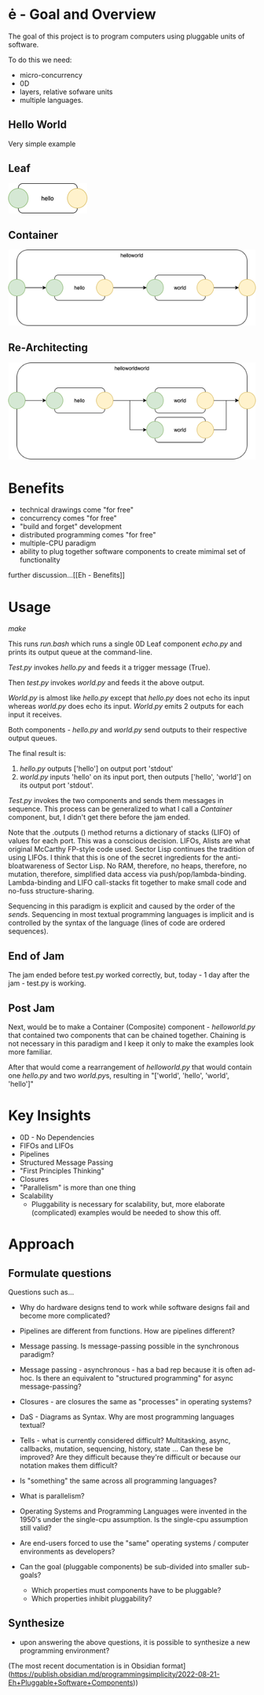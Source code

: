 # ė - Goal and Overview

The goal of this project is to program computers using pluggable units of software.

To do this we need:
- micro-concurrency
- 0D
- layers, relative sofware units
- multiple languages.

## Hello World 
Very simple example
## Leaf
![Leaf](./hello%20world%20eh-Leaf.png)

## Container
![Container](hello%20world%20eh-helloworld.png)

## Re-Architecting
![Different%20Routing](hello%20world%20eh-helloworldworld.png)

# Benefits
- technical drawings come "for free"
- concurrency comes "for free"
- "build and forget" development
- distributed programming comes "for free"
- multiple-CPU paradigm
- ability to plug together software components to create mimimal set of functionality

further discussion...[[Eh - Benefits]]

# Usage
*make*

This runs *run.bash* which runs a single 0D Leaf component *echo.py* and prints its output queue at the command-line.

*Test.py* invokes *hello.py* and feeds it a trigger message (True).

Then *test.py* invokes *world.py* and feeds it the above output.

*World.py* is almost like *hello.py* except that *hello.py* does not echo its input whereas *world.py* does echo its input.  *World.py* emits 2 outputs for each input it receives.

Both components - *hello.py* and *world.py* send outputs to their respective output queues.

The final result is:
1. *hello.py* outputs ['hello'] on output port 'stdout'
2. *world.py* inputs 'hello' on its input port, then outputs ['hello', 'world'] on its output port 'stdout'. 

*Test.py* invokes the two components and sends them messages in sequence.  This process can be generalized to what I call a *Container* component, but, I didn't get there before the jam ended.

Note that the .outputs () method returns a dictionary of stacks (LIFO) of values for each port.  This was a conscious decision. LIFOs, Alists are what original McCarthy FP-style code used. Sector Lisp continues the tradition of using LIFOs.  I think that this is one of the secret ingredients for the anti-bloatwareness of Sector Lisp.  No RAM, therefore, no heaps, therefore, no mutation, therefore, simplified data access via push/pop/lambda-binding.  Lambda-binding and LIFO call-stacks fit together to make small code and no-fuss structure-sharing.

Sequencing in this paradigm is explicit and caused by the order of the *send*s.  Sequencing in most textual programming languages is implicit and is controlled by the syntax of the language (lines of code are ordered sequences).

## End of Jam
The jam ended before test.py worked correctly, but, today - 1 day after the jam - test.py is working.

## Post Jam
Next, would be to make a Container (Composite) component - *helloworld.py* that contained two components that can be chained together.  Chaining is not necessary in this paradigm and I keep it only to make the examples look more familiar.

After that would come a rearrangement of *helloworld.py* that would contain one *hello.py* and two *world.py*s, resulting in "['world', 'hello', 'world', 'hello']"
# Key Insights
- 0D - No Dependencies 
- FIFOs and LIFOs
- Pipelines
- Structured Message Passing
- "First Principles Thinking"
- Closures
- "Parallelism" is more than one thing
- Scalability
	- Pluggability is necessary for scalability, but, more elaborate (complicated) examples would be needed to show this off.

# Approach

## Formulate questions
Questions such as...
- Why do hardware designs tend to work while software designs fail and become more complicated?
- Pipelines are different from functions.  How are pipelines different? 
- Message passing.  Is message-passing possible in the synchronous paradigm?
- Message passing - asynchronous - has a bad rep because it is often ad-hoc.  Is there an equivalent to "structured programming" for async message-passing?
- Closures - are closures the same as "processes" in operating systems? 
- DaS - Diagrams as Syntax.  Why are most programming languages textual?
- Tells - what is currently considered difficult?  Multitasking, async, callbacks, mutation, sequencing, history, state ... Can these be improved?  Are they difficult because they're difficult or because our notation makes them difficult?
- Is "something" the same across all programming languages?
- What is parallelism?
- Operating Systems and Programming Languages were invented in the 1950's under the single-cpu assumption.  Is the single-cpu assumption still valid?
- Are end-users forced to use the "same" operating systems / computer environments as developers?

- Can the goal (pluggable components) be sub-divided into smaller sub-goals?
	- Which properties must components have to be pluggable?
	- Which properties inhibit pluggability?


## Synthesize
- upon answering the above questions, it is possible to synthesize a new programming environment?

(The most recent documentation is in Obsidian format](https://publish.obsidian.md/programmingsimplicity/2022-08-21-Eh+Pluggable+Software+Components))


